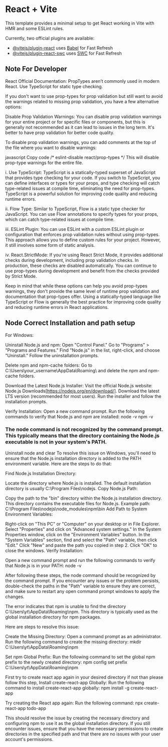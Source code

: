 # React + Vite

This template provides a minimal setup to get React working in Vite with HMR and some ESLint rules.

Currently, two official plugins are available:

- [@vitejs/plugin-react](https://github.com/vitejs/vite-plugin-react/blob/main/packages/plugin-react/README.md) uses [Babel](https://babeljs.io/) for Fast Refresh
- [@vitejs/plugin-react-swc](https://github.com/vitejs/vite-plugin-react-swc) uses [SWC](https://swc.rs/) for Fast Refresh



## Note For Developer

React Official Documentation:
PropTypes aren’t commonly used in modern React. Use TypeScript for static type checking.

If you don't want to use prop-types for prop validation but still want to avoid the warnings related to missing prop validation, you have a few alternative options:

Disable Prop Validation Warnings: You can disable prop validation warnings for your entire project or for specific files or components, but this is generally not recommended as it can lead to issues in the long term. It's better to have prop validation for better code quality.

To disable prop validation warnings, you can add comments at the top of the file where you want to disable warnings:

javascript
Copy code
/* eslint-disable react/prop-types */
This will disable prop-type warnings for the entire file.

i. Use TypeScript: TypeScript is a statically-typed superset of JavaScript that provides type checking for your code. If you switch to TypeScript, you can define interfaces or types for your props, and type checking will catch type-related issues at compile time, eliminating the need for prop-types. TypeScript is a powerful solution for improving code quality and reducing runtime errors.

ii. Flow Type: Similar to TypeScript, Flow is a static type checker for JavaScript. You can use Flow annotations to specify types for your props, which can catch type-related issues at compile time.

iii. ESLint Plugin: You can use ESLint with a custom ESLint plugin or configuration that enforces prop validation rules without using prop-types. This approach allows you to define custom rules for your project. However, it still involves some form of static analysis.

iv. React.StrictMode: If you're using React Strict Mode, it provides additional checks during development, including prop validation checks. In production, these checks are disabled automatically. You can continue to use prop-types during development and benefit from the checks provided by Strict Mode.

Keep in mind that while these options can help you avoid prop-types warnings, they don't provide the same level of runtime prop validation and documentation that prop-types offer. Using a statically-typed language like TypeScript or Flow is generally the best practice for improving code quality and reducing runtime errors in React applications.

## Node Correct Installation and path setup

For Windows:

Uninstall Node.js and npm:
Open "Control Panel."
Go to "Programs" > "Programs and Features."
Find "Node.js" in the list, right-click, and choose "Uninstall."
Follow the uninstallation prompts.

Delete npm and npm-cache folders:
Go to C:\Users\your_username\AppData\Roaming\ and delete the npm and npm-cache folders.

Download the Latest Node.js Installer:
Visit the official Node.js website: Node.js Downloads[https://nodejs.org/en/download/].
Download the latest LTS version (recommended for most users).
Run the installer and follow the installation prompts.

Verify Installation:
Open a new command prompt.
Run the following commands to verify that Node.js and npm are installed:
node -v
npm -v

### The node command is not recognized by the command prompt. This typically means that the directory containing the Node.js executable is not in your system's PATH.
Uninstall node and clear 
To resolve this issue on Windows, you'll need to ensure that the Node.js installation directory is added to the PATH environment variable. Here are the steps to do that:

Find Node.js Installation Directory:

Locate the directory where Node.js is installed. The default installation directory is usually C:\Program Files\nodejs\.
Copy Node.js Path:

Copy the path to the "bin" directory within the Node.js installation directory. This directory contains the executable files for Node.js.
Example path: C:\Program Files\nodejs\node_modules\npm\bin
Add Path to System Environment Variables:

Right-click on "This PC" or "Computer" on your desktop or in File Explorer.
Select "Properties" and click on "Advanced system settings."
In the System Properties window, click on the "Environment Variables" button.
In the "System Variables" section, find and select the "Path" variable, then click "Edit."
Click "New" and paste the path you copied in step 2.
Click "OK" to close the windows.
Verify Installation:

Open a new command prompt and run the following commands to verify that Node.js is in your PATH:
node -v

After following these steps, the node command should be recognized by the command prompt. If you encounter any issues or the problem persists, double-check the paths in the "Path" variable to ensure they are correct, and make sure to restart any open command prompt windows to apply the changes.

The error indicates that npm is unable to find the directory C:\Users\yt\AppData\Roaming\npm. This directory is typically used as the global installation directory for npm packages.

Here are steps to resolve this issue:

Create the Missing Directory:
Open a command prompt as an administrator.
Run the following command to create the missing directory:
mkdir C:\Users\yt\AppData\Roaming\npm

Set npm Global Prefix:
Run the following command to set the global npm prefix to the newly created directory:
npm config set prefix C:\Users\yt\AppData\Roaming\npm

First try to create react app again in your desired directory if not than please follow this step, Install create-react-app Globally:
Run the following command to install create-react-app globally:
npm install -g create-react-app

Try creating the React app again:
Run the following command:
npx create-react-app todo-app

This should resolve the issue by creating the necessary directory and configuring npm to use it as the global installation directory. If you still encounter issues, ensure that you have the necessary permissions to create directories in the specified path and that there are no issues with your user account's permissions.
